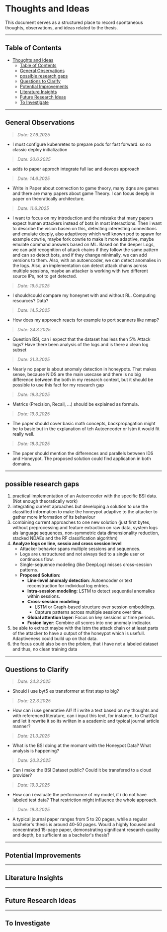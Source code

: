 # Thoughts and Ideas
This document serves as a structured place to record spontaneous thoughts, observations, and ideas related to the thesis.

---

## Table of Contents
- [Thoughts and Ideas](#thoughts-and-ideas)
  - [Table of Contents](#table-of-contents)
  - [General Observations](#general-observations)
  - [possible research gaps](#possible-research-gaps)
  - [Questions to Clarify](#questions-to-clarify)
  - [Potential Improvements](#potential-improvements)
  - [Literature Insights](#literature-insights)
  - [Future Research Ideas](#future-research-ideas)
  - [To Investigate](#to-investigate)

---

## General Observations
> *Date: 27.6.2025*  
- I must configure kubenretes to prepare pods for fast forward. so no classic deploy initialization
> *Date: 20.6.2025*  
- adds to paper approch integrate full iac and devops approach
> *Date: 14.6.2025*  
- Write in Paper about connection to game theory, many dqns are games and there are many papers about game Theory. I can focus deeply in paper on theoratically architecture.
> *Date: 11.6.2025*  
- I want to focus on my introduction and the mistake that many papers expect human attackers instead of bots in most interactions. Then i want to describe the vision basen on this, detecting interesting connections and emulate deeply, also adaptiveoy which well known pod to spawn for example cowrie, maybe fork cowrie to make it more adaptive, maybe emulate command answers based on ML. Based on the deeper Logs, we can add recognition of attack chains if they follow the same pattern and can so detect bots, and if they change minimally, we can add versions to them. Also, with an autoencoder, we can detect anomalies in the logs. Also, an implementation can detect attack chains across multiple sessions, maybe an attacker is working with two different source IPs, not to get detected.
> *Date: 19.5.2025*  
-  I should/could compare my honeynet with and without RL. Computing resources? Data?
> *Date: 14.5.2025*  
-  How does my approach reacts for example to port scanners like nmap?
> *Date: 24.3.2025*  
-  Question BSI, can i expect that the dataset has less then 5% Attack logs? Have there been analysis of the logs and is there a clean log subset
> *Date: 21.3.2025*  
-  Nearly no paper is about anomaly detection in honeypots. That makes sense, because NIDS are the main usecase and there is no big difference between the both in my research context, but it should be possible to use this fact for my research gap
> *Date: 19.3.2025*  
-  Metrics (Precision, Recall, ...) should be explained as formula.
> *Date: 19.3.2025*  
-  The paper should cover basic math concepts, backpropagation might be to basic but in the explanation of teh Autoencoder or lstm it would fit really well.
> *Date: 18.3.2025*  
-  The paper should mention the differences and parallels between IDS and Honeypot. The proposed solution could find application in both domains.

---

## possible research gaps
1. practical implementation of an Autoencoder with the specific BSI data. (Not enough theoratically work)
2. integrating current aproaches but developing a solution to use the classified information to make the honeypot adaptive to the attacker to gather more information of its behaviour
3. combining current approaches to one new solution (just first bytes, without preprocessing and feature extraction on raw data, system logs als language sequences, non-symmetric data dimensionality reduction, stacked NDAEs and the RF classification algorithm)
4. **Analyze logs on line, sessio and cross session level**  
    - Attacker behavior spans multiple sessions and sequences.  
    - Logs are unstructured and not always tied to a single user or continuous flow.  
    - Single-sequence modeling (like DeepLog) misses cross-session patterns.
    - **Proposed Solution:**  
      - **Line-level anomaly detection**: Autoencoder or text reconstruction for individual log entries.  
      - **Intra-session modeling**: LSTM to detect sequential anomalies within sessions.  
      - **Cross-session modeling**:  
        - LSTM or Graph-based structure over session embeddings.  
        - Capture patterns across multiple sessions over time.  
      - **Global attention layer**: Focus on key sessions or time periods.  
      - **Fusion layer**: Combine all scores into one anomaly indicator.
5. be able to extract maybe with the lstm the attack chain or at least parts of the attacker to have a output of the honeypot which is usefull. Adaptiveness could build up on that data.
6. the focus could also be on the prblem, that i have not a labeled dataset and thus, no clean training data

---

## Questions to Clarify
> *Date: 24.3.2025*  
-  Should i use byt5 es transformer at first step to big?
> *Date: 22.3.2025*  
-  How can i use generative AI? If i write a text based on my thoughts and with referenced literature, can i input this text, for instance, to ChatGpt and let it rewrite it so its wriiten in a academic and typical journal article manner?
> *Date: 21.3.2025*  
-  What is the BSI doing at the momant with the Honeypot Data? What analysis is happening?
> *Date: 20.3.2025*  
-  Can i make the BSI Dataset public? Could it be transfered to a cloud provider?
> *Date: 19.3.2025*  
-  How can i evaluate the performance of my model, if i do not have labeled test data? That restriction might influence the whole approach.
> *Date: 19.3.2025*  
-  A typical journal paper ranges from 5 to 20 pages, while a regular bachelor's thesis is around 40-50 pages. Would a highly focused and concentrated 15-page paper, demonstrating significant research quality and depth, be sufficient as a bachelor's thesis?
---

## Potential Improvements

---
## Literature Insights 

---

## Future Research Ideas


---

## To Investigate



